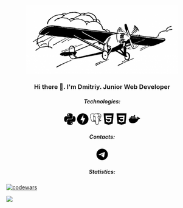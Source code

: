 <div id="image" align="center">
    <img src="https://github.com/bimka/bimka/blob/main/samolet.png" alt="Flight of Thought" width="400/>
</div

<div id="information" align="center">
    <h3>Hi there 👋. I'm Dmitriy. Junior Web Developer</h3>
    <h5>Technologies:</h5>
</div>

<div id="table" align="center">
    <img src="https://github.com/bimka/bimka/blob/main/python.svg" alt="Python" width="30"/>
    <img src="https://github.com/bimka/bimka/blob/main/fastapi.svg" alt="FastAPI" width="30"/>
    <img src="https://github.com/bimka/bimka/blob/main/postgresql.svg" alt="PostgreSQL" width="30"/>
    <img src="https://github.com/bimka/bimka/blob/main/html5.svg" alt="HTML5" width="30"/>
    <img src="https://github.com/bimka/bimka/blob/main/css3.svg" alt="CSS3" width="30"/>
    <img src="https://github.com/bimka/bimka/blob/main/docker.svg" alt="Docker" width="30"/>
</div>

<div id="contacts" align="center">
    <h5>Contacts:</h5>
    <a href="https://t.me/bimkaa"><img src="https://github.com/bimka/bimka/blob/main/telegram.svg" alt="Telegram" width="30"/></a>
</div>                                                                                              

<div id="statistic" align="center">
    <h5>Statistics:</h5>   
</div>
                                  
                                  
[![codewars](https://www.codewars.com/users/bimka/badges/small)](https://www.codewars.com/users/bimka)        
                                  
                                  
![](https://komarev.com/ghpvc/?username=bimka&color=grey)                            

